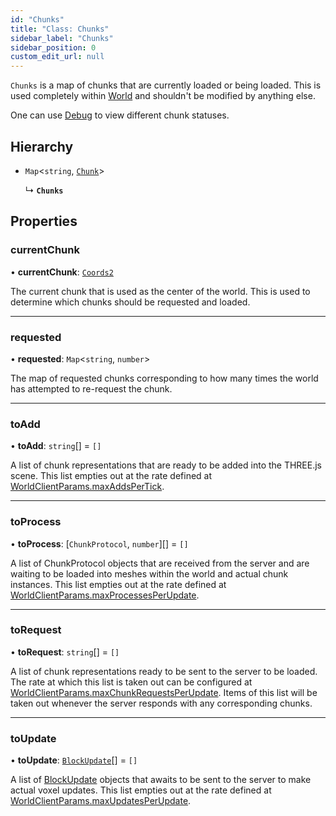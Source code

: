 ```yaml
---
id: "Chunks"
title: "Class: Chunks"
sidebar_label: "Chunks"
sidebar_position: 0
custom_edit_url: null
---
```


`Chunks` is a map of chunks that are currently loaded or being loaded. This is
used completely within [World](World.md) and shouldn't be modified by anything else.

One can use [Debug](Debug.md) to view different chunk statuses.

## Hierarchy

- `Map`<`string`, [`Chunk`](Chunk.md)\>

  ↳ **`Chunks`**

## Properties

### currentChunk

• **currentChunk**: [`Coords2`](../modules.md#coords2-114)

The current chunk that is used as the center of the world. This is used to determine which chunks
should be requested and loaded.

___

### requested

• **requested**: `Map`<`string`, `number`\>

The map of requested chunks corresponding to how many times the world has attempted
to re-request the chunk.

___

### toAdd

• **toAdd**: `string`[] = `[]`

A list of chunk representations that are ready to be added into the THREE.js scene. This list empties
out at the rate defined at [WorldClientParams.maxAddsPerTick](../modules.md#worldclientparams-114).

___

### toProcess

• **toProcess**: [`ChunkProtocol`, `number`][] = `[]`

A list of ChunkProtocol objects that are received from the server and are waiting to be
loaded into meshes within the world and actual chunk instances. This list empties out at the rate
defined at [WorldClientParams.maxProcessesPerUpdate](../modules.md#worldclientparams-114).

___

### toRequest

• **toRequest**: `string`[] = `[]`

A list of chunk representations ready to be sent to the server to be loaded. The rate at which
this list is taken out can be configured at [WorldClientParams.maxChunkRequestsPerUpdate](../modules.md#worldclientparams-114). Items of
this list will be taken out whenever the server responds with any corresponding chunks.

___

### toUpdate

• **toUpdate**: [`BlockUpdate`](../modules.md#blockupdate-114)[] = `[]`

A list of [BlockUpdate](../modules.md#blockupdate-114) objects that awaits to be sent to the server to make actual voxel
updates. This list empties out at the rate defined at [WorldClientParams.maxUpdatesPerUpdate](../modules.md#worldclientparams-114).
